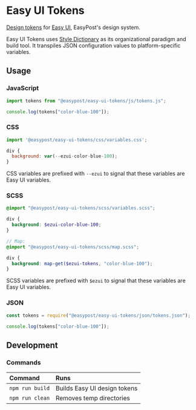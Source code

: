 # Easy UI Tokens

[Design tokens](https://github.com/EasyPost/easy-ui/blob/main/documentation/decisions/004_design_tokens.md) for [Easy UI](https://github.com/EasyPost/easy-ui), EasyPost's design system.

Easy UI Tokens uses [Style Dictionary](https://amzn.github.io/style-dictionary) as its organizational paradigm and build tool. It transpiles JSON configuration values to platform-specific variables.

## Usage

### JavaScript

```js
import tokens from "@easypost/easy-ui-tokens/js/tokens.js";

console.log(tokens["color-blue-100"]);
```

### CSS

```js
import '@easypost/easy-ui-tokens/css/variables.css';

div {
  background: var(--ezui-color-blue-100);
}
```

CSS variables are prefixed with `--ezui` to signal that these variables are Easy UI variables.

### SCSS

```scss
@import "@easypost/easy-ui-tokens/scss/variables.scss";

div {
  background: $ezui-color-blue-100;
}

// Map:
@import "@easypost/easy-ui-tokens/scss/map.scss";

div {
  background: map-get($ezui-tokens, "color-blue-100");
}
```

SCSS variables are prefixed with `$ezui` to signal that these variables are Easy UI variables.

### JSON

```js
const tokens = require("@easypost/easy-ui-tokens/json/tokens.json");

console.log(tokens["color-blue-100"]);
```

## Development

### Commands

| Command         | Runs                         |
| :-------------- | :--------------------------- |
| `npm run build` | Builds Easy UI design tokens |
| `npm run clean` | Removes temp directories     |
